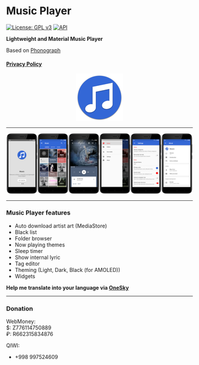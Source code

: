 # Music Player

[![License: GPL v3](https://img.shields.io/badge/License-GPL%20v3-blue.svg)](https://github.com/MaxFour/Music-Player/blob/master/LICENSE)
[![API](https://img.shields.io/badge/API-16%2B-orange.svg?style=flat-square)](https://android-arsenal.com/api?level=16)

**Lightweight and Material Music Player**<br>

Based on [Phonograph](https://github.com/kabouzeid/Phonograph)
#### [Privacy Policy](Privacy.md)
<p align="center"><img width="128" height="128" src="images/Icon.png" /></p>

--------

![Screenshots](./images/Screenshots.png?raw=true)

--------

### Music Player features

- Auto download artist art (MediaStore)
- Black list
- Folder browser
- Now playing themes
- Sleep timer
- Show internal lyric
- Tag editor
- Theming (Light, Dark, Black (for AMOLED))
- Widgets

**Help me translate into your language via [OneSky](https://music-player.oneskyapp.com/)**

--------

### Donation

WebMoney:<br>
$: Z776114750889<br>
₽: R662315834876

QIWI:
- +998 997524609
